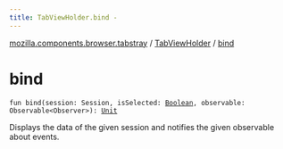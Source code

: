 ```yaml
---
title: TabViewHolder.bind - 
---
```


[mozilla.components.browser.tabstray](../index.html) / [TabViewHolder](index.html) / [bind](./bind.html)

# bind

`fun bind(session: Session, isSelected: `[`Boolean`](https://kotlinlang.org/api/latest/jvm/stdlib/kotlin/-boolean/index.html)`, observable: Observable<Observer>): `[`Unit`](https://kotlinlang.org/api/latest/jvm/stdlib/kotlin/-unit/index.html)

Displays the data of the given session and notifies the given observable about events.

